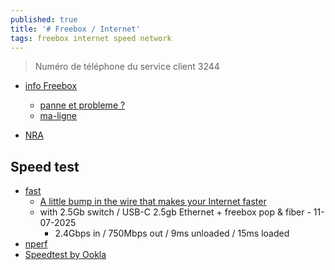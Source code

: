```yaml
---
published: true
title: '# Freebox / Internet'
tags: freebox internet speed network
---
```

> Numéro de téléphone du service client	3244

- [info Freebox](http://mafreebox.freebox.fr/index.html)
	- [panne et probleme ?](https://downdetector.fr/statut/free/carte/)
	- [ma-ligne](https://www.free-reseau.fr/ma-ligne/)

- [NRA](https://www.ariase.com/couverture/isere-38/nra/vib38-38547vib)

## Speed test
- [fast](https://fast.com/#)
	- [A little bump in the wire that makes your Internet faster](https://apenwarr.ca/log/20180808)
    - with 2.5Gb switch / USB-C 2.5gb Ethernet + freebox pop & fiber - 11-07-2025
    	- 2.4Gbps in / 750Mbps out / 9ms unloaded / 15ms loaded
- [nperf](https://www.nperf.com/en/)
- [Speedtest by Ookla](http://www.speedtest.net/run)
